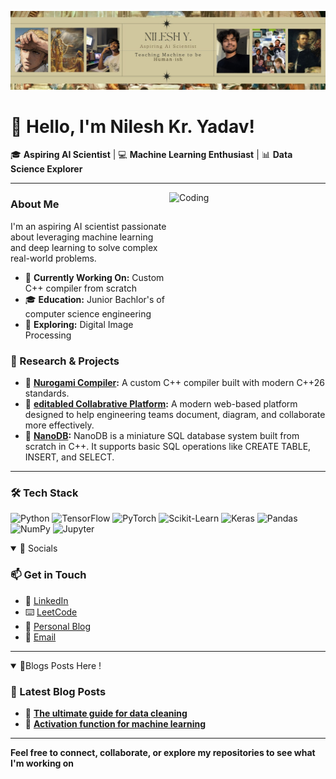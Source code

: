 ![banner](https://github.com/nileshyadavme/nileshyadavme/blob/main/1735458928744.jpeg?raw=true)
# 👋 Hello, I'm Nilesh Kr. Yadav!

🎓 **Aspiring AI Scientist** | 💻 **Machine Learning Enthusiast** | 📊 **Data Science Explorer**

---

<img align="right" alt="Coding" width="250" height="250" src="https://media.tenor.com/cgrfmmbqJ-UAAAAi/faze-clan-faze.gif" />

### About Me

I'm an aspiring AI scientist passionate about leveraging machine learning and deep learning to solve complex real-world problems.

- 🎯 **Currently Working On:** Custom C++ compiler from scratch
- 🎓 **Education:** Junior Bachlor's of computer science engineering
- 🌱 **Exploring:** Digital Image Processing


### 🔬 Research & Projects
- 🚀 **[Nurogami Compiler](https://github.com/nileshyadavme/nurogami):** A custom C++ compiler built with modern C++26 standards.
- 🚀 **[editabled Collabrative Platform](https://github.com/nileshyadavme/editabled):** A modern web-based platform designed to help engineering teams document, diagram, and collaborate more effectively.
- 🚀 **[NanoDB](https://github.com/nileshyadavme/NanoDB):** NanoDB is a miniature SQL database system built from scratch in C++. It supports basic SQL operations like CREATE TABLE, INSERT, and SELECT.


---

### 🛠️ Tech Stack

![Python](https://img.shields.io/badge/Python-3776AB?style=flat-square&logo=python&logoColor=white)
![TensorFlow](https://img.shields.io/badge/TensorFlow-FF6F00?style=flat-square&logo=tensorflow&logoColor=white)
![PyTorch](https://img.shields.io/badge/PyTorch-EE4C2C?style=flat-square&logo=pytorch&logoColor=white)
![Scikit-Learn](https://img.shields.io/badge/Scikit--Learn-F7931E?style=flat-square&logo=scikit-learn&logoColor=white)
![Keras](https://img.shields.io/badge/Keras-D00000?style=flat-square&logo=keras&logoColor=white)
![Pandas](https://img.shields.io/badge/Pandas-150458?style=flat-square&logo=pandas&logoColor=white)
![NumPy](https://img.shields.io/badge/NumPy-013243?style=flat-square&logo=numpy&logoColor=white)
![Jupyter](https://img.shields.io/badge/Jupyter-F37626?style=flat-square&logo=jupyter&logoColor=white)

<details open>
<summary>🔗 Socials</summary>

  <h3> 📫 Get in Touch</h3>
  
- 💼 [LinkedIn](https://www.linkedin.com/in/nileshyadavme/)
- ⌨️  [LeetCode](https://leetcode.com/u/nileshyadavme/)
- 📝 [Personal Blog](nileshml.hashnode.dev)
- 📧 [Email](mailto:contact.nileshy@gmail.com)
---
</details>

<details open>
<summary> 📜Blogs Posts Here !</summary>
  
### 📜 Latest Blog Posts

- 📝 **[The ultimate guide for data cleaning](https://nileshml.hashnode.dev/the-ultimate-guide-for-data-cleaning)**
- 📝 **[Activation function for machine learning](https://nileshml.hashnode.dev/activation-functions-for-machine-learning)**

---
</details>

**Feel free to connect, collaborate, or explore my repositories to see what I'm working on**
